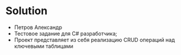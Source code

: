 # Solution

* Петров Александр
* Тестовое задание для С# разработчика;
* Проект представляет из себя реализацию CRUD операций над ключевыми таблицами
